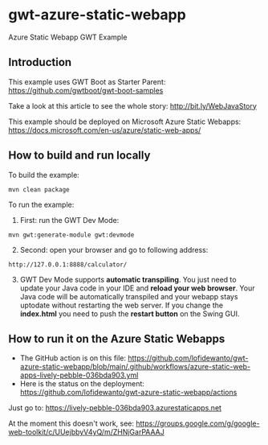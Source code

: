 # gwt-azure-static-webapp

Azure Static Webapp GWT Example

## Introduction

This example uses GWT Boot as Starter Parent: https://github.com/gwtboot/gwt-boot-samples

Take a look at this article to see the whole story: http://bit.ly/WebJavaStory

This example should be deployed on Microsoft Azure Static Webapps: https://docs.microsoft.com/en-us/azure/static-web-apps/

## How to build and run locally

To build the example:
```
mvn clean package
```

To run the example:
1. First: run the GWT Dev Mode: 
```
mvn gwt:generate-module gwt:devmode
```
2. Second: open your browser and go to following address:
```
http://127.0.0.1:8888/calculator/
```
3. GWT Dev Mode supports **automatic transpiling**. You just need to update your Java code in your IDE and **reload your web browser**. Your Java code will be automatically transpiled and your webapp stays uptodate without restarting the web server. If you change the **index.html** you need to push the **restart button** on the Swing GUI.

## How to run it on the Azure Static Webapps

- The GitHub action is on this file: https://github.com/lofidewanto/gwt-azure-static-webapp/blob/main/.github/workflows/azure-static-web-apps-lively-pebble-036bda903.yml
- Here is the status on the deployment: https://github.com/lofidewanto/gwt-azure-static-webapp/actions

Just go to: https://lively-pebble-036bda903.azurestaticapps.net 

At the moment this doesn't work, see: https://groups.google.com/g/google-web-toolkit/c/UUejbbyV4yQ/m/ZHNjGarPAAAJ

